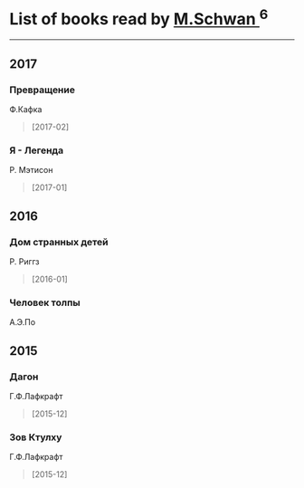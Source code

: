 # List of books read by [M.Schwan ](https://plus.google.com/101892939810731181399)<sup>6</sup>
---

## 2017

### Превращение
Ф.Кафка
> [2017-02] 


### Я - Легенда
Р. Мэтисон
> [2017-01] 



## 2016

### Дом странных детей
Р. Риггз
> [2016-01] 


### Человек толпы
А.Э.По



## 2015

### Дагон
Г.Ф.Лафкрафт
> [2015-12] 


### Зов Ктулху
Г.Ф.Лафкрафт
> [2015-12] 



